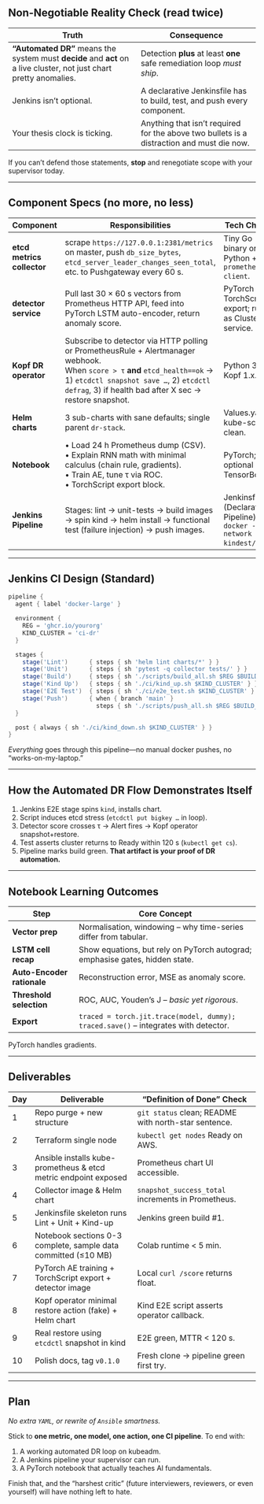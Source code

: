 
## Non-Negotiable Reality Check (read twice)

| Truth                                                                                                               | Consequence                                                                               |
| ------------------------------------------------------------------------------------------------------------------- | ----------------------------------------------------------------------------------------- |
| **“Automated DR”** means the system must **decide** and **act** on a live cluster, not just chart pretty anomalies. | Detection **plus** at least **one** safe remediation loop *must ship*.                    |
| Jenkins isn’t optional.                                                                                             | A declarative Jenkinsfile has to build, test, and push every component.                   |
| Your thesis clock is ticking.                                                                                       | Anything that isn’t required for the above two bullets is a distraction and must die now. |

If you can’t defend those statements, **stop** and renegotiate scope with your supervisor today.

---


## Component Specs (no more, no less)

| Component                  | Responsibilities                                                                                                                                                                                                                     | Tech Choice                                                               |
| -------------------------- | ------------------------------------------------------------------------------------------------------------------------------------------------------------------------------------------------------------------------------------ | ------------------------------------------------------------------------- |
| **etcd metrics collector** | scrape `https://127.0.0.1:2381/metrics` on master, push `db_size_bytes`, `etcd_server_leader_changes_seen_total`, etc. to Pushgateway every 60 s.                                                                                    | Tiny Go binary or Python + `prometheus-client`.                           |
| **detector service**       | Pull last 30 × 60 s vectors from Prometheus HTTP API, feed into PyTorch LSTM auto-encoder, return anomaly score.                                                                                                                     | PyTorch 2.3, TorchScript export; runs as ClusterIP service.               |
| **Kopf DR operator**       | Subscribe to detector via HTTP polling or PrometheusRule + Alertmanager webhook.<br>When `score > τ` **and** `etcd_health==ok` → 1) `etcdctl snapshot save …`, 2) `etcdctl defrag`, 3) if health bad after X sec → restore snapshot. | Python 3.11, Kopf 1.x.                                                    |
| **Helm charts**            | 3 sub-charts with sane defaults; single parent `dr-stack`.                                                                                                                                                                           | Values.yaml, kube-score clean.                                            |
| **Notebook**               | • Load 24 h Prometheus dump (CSV).<br>• Explain RNN math with minimal calculus (chain rule, gradients).<br>• Train AE, tune τ via ROC.<br>• TorchScript export block.                                                                | PyTorch; optional TensorBoard.                                            |
| **Jenkins Pipeline**       | Stages: lint → unit-tests → build images → spin kind → helm install → functional test (failure injection) → push images.                                                                                                             | Jenkinsfile (Declarative Pipeline), `docker --network host kindest/node`. |

---

## Jenkins CI Design (Standard)

```groovy
pipeline {
  agent { label 'docker-large' }

  environment {
    REG = 'ghcr.io/yourorg'
    KIND_CLUSTER = 'ci-dr'
  }

  stages {
    stage('Lint')      { steps { sh 'helm lint charts/*' } }
    stage('Unit')      { steps { sh 'pytest -q collector tests/' } }
    stage('Build')     { steps { sh './scripts/build_all.sh $REG $BUILD_NUMBER' } }
    stage('Kind Up')   { steps { sh './ci/kind_up.sh $KIND_CLUSTER' } }
    stage('E2E Test')  { steps { sh './ci/e2e_test.sh $KIND_CLUSTER' } }
    stage('Push')      { when { branch 'main' }
                         steps { sh './scripts/push_all.sh $REG $BUILD_NUMBER' } }
  }

  post { always { sh './ci/kind_down.sh $KIND_CLUSTER' } }
}
```

*Everything* goes through this pipeline—no manual docker pushes, no “works-on-my-laptop.”

---

## How the Automated DR Flow Demonstrates Itself

1. Jenkins E2E stage spins `kind`, installs chart.
2. Script induces etcd stress (`etcdctl put bigkey …` in loop).
3. Detector score crosses τ → Alert fires → Kopf operator snapshot+restore.
4. Test asserts cluster returns to Ready within 120 s (`kubectl get cs`).
5. Pipeline marks build green. **That artifact is your proof of DR automation.**

---

## Notebook Learning Outcomes 

| Step                       | Core Concept                                                                        |
| -------------------------- | ----------------------------------------------------------------------------------- |
| **Vector prep**            | Normalisation, windowing – why time-series differ from tabular.                     |
| **LSTM cell recap**        | Show equations, but rely on PyTorch autograd; emphasise gates, hidden state.        |
| **Auto-Encoder rationale** | Reconstruction error, MSE as anomaly score.                                         |
| **Threshold selection**    | ROC, AUC, Youden’s J – *basic yet rigorous*.                                        |
| **Export**                 | `traced = torch.jit.trace(model, dummy); traced.save()` – integrates with detector. |

PyTorch handles gradients.

---

## Deliverables

| Day | Deliverable                                                     | “Definition of Done” Check                           |
| --- | --------------------------------------------------------------- | ---------------------------------------------------- |
| 1   | Repo purge + new structure                                      | `git status` clean; README with north-star sentence. |
| 2   | Terraform single node                                           | `kubectl get nodes` Ready on AWS.                    |
| 3   | Ansible installs kube-prometheus & etcd metric endpoint exposed | Prometheus chart UI accessible.                      |
| 4   | Collector image & Helm chart                                    | `snapshot_success_total` increments in Prometheus.   |
| 5   | Jenkinsfile skeleton runs Lint + Unit + Kind-up                 | Jenkins green build #1.                              |
| 6   | Notebook sections 0-3 complete, sample data committed (≤10 MB)  | Colab runtime < 5 min.                               |
| 7   | PyTorch AE training + TorchScript export + detector image       | Local `curl /score` returns float.                   |
| 8   | Kopf operator minimal restore action (fake) + Helm chart        | Kind E2E script asserts operator callback.           |
| 9   | Real restore using `etcdctl` snapshot in kind                   | E2E green, MTTR < 120 s.                             |
| 10  | Polish docs, tag `v0.1.0`                                       | Fresh clone → pipeline green first try.              |



---

## Plan

*No extra `YAML`, or rewrite of `Ansible` smartness.*

Stick to **one metric, one model, one action, one CI pipeline**. To end with:

1. A working automated DR loop on kubeadm.
2. A Jenkins pipeline your supervisor can run.
3. A PyTorch notebook that actually teaches AI fundamentals.

Finish that, and the “harshest critic” (future interviewers, reviewers, or even yourself) will have nothing left to hate.
